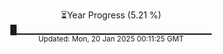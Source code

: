 <p align="center">
⏳Year Progress (5.21 %)<br>
█▁▁▁▁▁▁▁▁▁▁▁▁▁▁▁▁▁▁▁▁▁▁▁▁▁▁▁▁▁ <br>
<sub>Updated: Mon, 20 Jan 2025 00:11:25 GMT</sub>
</p>

